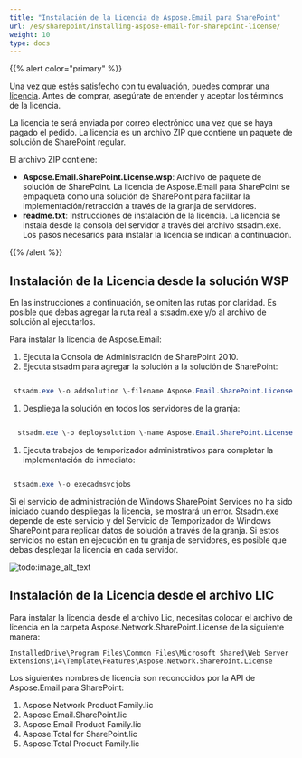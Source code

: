 ```yaml
---
title: "Instalación de la Licencia de Aspose.Email para SharePoint"
url: /es/sharepoint/installing-aspose-email-for-sharepoint-license/
weight: 10
type: docs
---
```



{{% alert color="primary" %}} 

Una vez que estés satisfecho con tu evaluación, puedes [comprar una licencia](http://www.aspose.com/purchase/default.aspx). Antes de comprar, asegúrate de entender y aceptar los términos de la licencia.

La licencia te será enviada por correo electrónico una vez que se haya pagado el pedido. La licencia es un archivo ZIP que contiene un paquete de solución de SharePoint regular.

El archivo ZIP contiene:

- **Aspose.Email.SharePoint.License.wsp**: Archivo de paquete de solución de SharePoint. La licencia de Aspose.Email para SharePoint se empaqueta como una solución de SharePoint para facilitar la implementación/retracción a través de la granja de servidores.
- **readme.txt**: Instrucciones de instalación de la licencia. La licencia se instala desde la consola del servidor a través del archivo stsadm.exe. Los pasos necesarios para instalar la licencia se indican a continuación.

{{% /alert %}} 
## **Instalación de la Licencia desde la solución WSP**
En las instrucciones a continuación, se omiten las rutas por claridad. Es posible que debas agregar la ruta real a stsadm.exe y/o al archivo de solución al ejecutarlos.

Para instalar la licencia de Aspose.Email:

1. Ejecuta la Consola de Administración de SharePoint 2010.
1. Ejecuta stsadm para agregar la solución a la solución de SharePoint: 

``` java

 stsadm.exe \-o addsolution \-filename Aspose.Email.SharePoint.License.wsp

```

1. Despliega la solución en todos los servidores de la granja: 

``` java

  stsadm.exe \-o deploysolution \-name Aspose.Email.SharePoint.License.wsp \-immediate --force

```

1. Ejecuta trabajos de temporizador administrativos para completar la implementación de inmediato: 

``` java

 stsadm.exe \-o execadmsvcjobs

```

Si el servicio de administración de Windows SharePoint Services no ha sido iniciado cuando despliegas la licencia, se mostrará un error. Stsadm.exe depende de este servicio y del Servicio de Temporizador de Windows SharePoint para replicar datos de solución a través de la granja. Si estos servicios no están en ejecución en tu granja de servidores, es posible que debas desplegar la licencia en cada servidor. 

![todo:image_alt_text](installing-aspose-email-for-sharepoint-license_1.png)
## **Instalación de la Licencia desde el archivo LIC**
Para instalar la licencia desde el archivo Lic, necesitas colocar el archivo de licencia en la carpeta Aspose.Network.SharePoint.License de la siguiente manera:

`InstalledDrive\Program Files\Common Files\Microsoft Shared\Web Server Extensions\14\Template\Features\Aspose.Network.SharePoint.License`

Los siguientes nombres de licencia son reconocidos por la API de Aspose.Email para SharePoint:

1. Aspose.Network Product Family.lic
1. Aspose.Email.SharePoint.lic
1. Aspose.Email Product Family.lic
1. Aspose.Total for SharePoint.lic
1. Aspose.Total Product Family.lic
